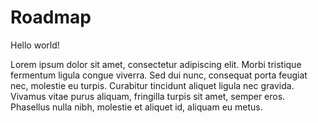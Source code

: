 # Roadmap

Hello world!

Lorem ipsum dolor sit amet, consectetur adipiscing elit. Morbi tristique fermentum ligula congue viverra. Sed dui nunc, consequat porta feugiat nec, molestie eu turpis. Curabitur tincidunt aliquet ligula nec gravida. Vivamus vitae purus aliquam, fringilla turpis sit amet, semper eros. Phasellus nulla nibh, molestie et aliquet id, aliquam eu metus. 

